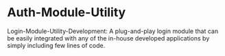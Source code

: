 # Auth-Module-Utility
Login-Module-Utility-Development: A plug-and-play login module that can be easily integrated with any of the in-house developed applications by simply including few lines of code.
